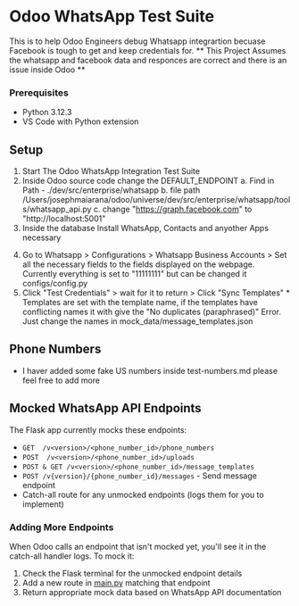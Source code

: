 # Odoo WhatsApp Test Suite
This is to help Odoo Engineers debug Whatsapp integrartion becuase Facebook is tough to get and keep credentials for.
** This Project Assumes the whatsapp and facebook data and responces are correct and there is an issue inside Odoo **

### Prerequisites

- Python 3.12.3
- VS Code with Python extension

## Setup

1. Start The Odoo WhatsApp Integration Test Suite
2. Inside Odoo source code change the DEFAULT_ENDPOINT
   a. Find in Path - ./dev/src/enterprise/whatsapp
   b. file path /Users/josephmaiarana/odoo/universe/dev/src/enterprise/whatsapp/tools/whatsapp_api.py
   c. change "https://graph.facebook.com" to "http://localhost:5001"
3. Inside the database Install WhatsApp, Contacts and anyother Apps necessary
4) Go to Whatsapp > Configurations > Whatsapp Business Accounts > Set all the necessary fields to the fields displayed on the webpage. Currently everything is set to "11111111" but can be changed it configs/config.py
5) Click "Test Credentials" >  wait for it to return > Click "Sync Templates" * Templates are set with the template name, if the templates have conflicting names it with give the "No duplicates (paraphrased)" Error. Just change the names in mock_data/message_templates.json


## Phone Numbers
- I haver added some fake US numbers inside test-numbers.md please feel free to add more

## Mocked WhatsApp API Endpoints

The Flask app currently mocks these endpoints:
- `GET  /v<version>/<phone_number_id>/phone_numbers`
- `POST  /v<version>/<phone_number_id>/uploads`
- `POST & GET /v<version>/<phone_number_id>/message_templates `
- `POST /v{version}/{phone_number_id}/messages` - Send message endpoint
- Catch-all route for any unmocked endpoints (logs them for you to implement)

### Adding More Endpoints

When Odoo calls an endpoint that isn't mocked yet, you'll see it in the catch-all handler logs. To mock it:

1. Check the Flask terminal for the unmocked endpoint details
2. Add a new route in [main.py](main.py) matching that endpoint
3. Return appropriate mock data based on WhatsApp API documentation






